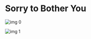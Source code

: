 # Sorry to Bother You

![img 0](https://i.imgur.com/O92ZAEO.jpg)

![img 1](https://i.imgur.com/QGBulb7.jpg)

